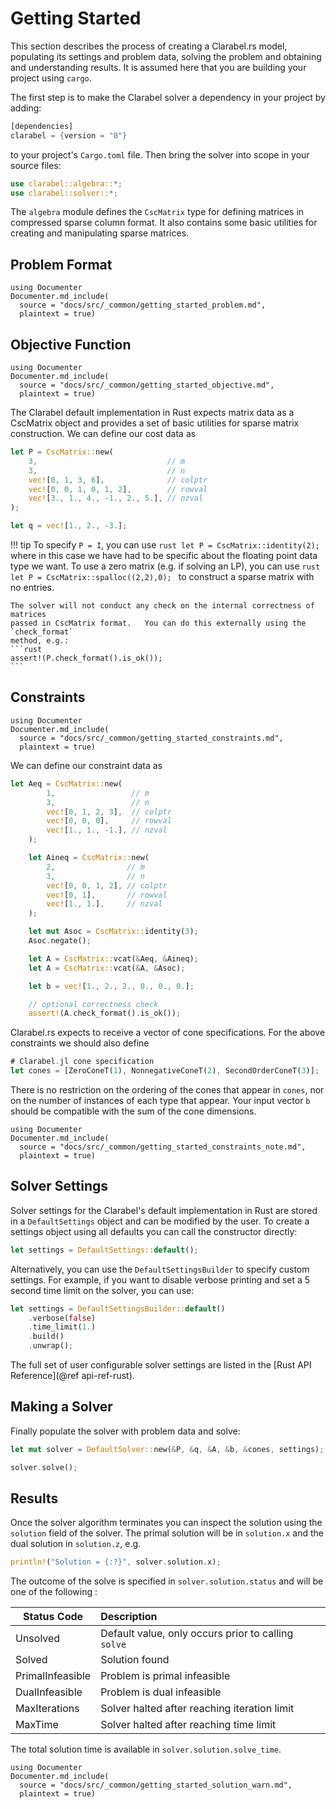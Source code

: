 # Getting Started

This section describes the process of creating a Clarabel.rs model, populating its settings and problem data, solving the problem and obtaining and understanding results.   It is assumed here that you are building your project using `cargo`.

The first step is to make the Clarabel solver a dependency in your project by adding:

```rust
[dependencies]
clarabel = {version = "0"}
```

to your project's `Cargo.toml` file.    Then bring the solver into scope in your source files:

```rust
use clarabel::algebra::*;
use clarabel::solver::*;
```

The `algebra` module defines the `CscMatrix` type for defining matrices in compressed sparse column format.   It also contains some basic utilities for creating and manipulating sparse matrices.


## Problem Format

````@eval
using Documenter
Documenter.md_include(
  source = "docs/src/_common/getting_started_problem.md",
  plaintext = true)
````

## Objective Function
````@eval
using Documenter
Documenter.md_include(
  source = "docs/src/_common/getting_started_objective.md",
  plaintext = true)
````

The Clarabel default implementation in Rust expects matrix data as a CscMatrix object and provides a set of basic utilities for sparse matrix construction.   We can define our cost data as

```rust
let P = CscMatrix::new(
    3,                             // m
    3,                             // n
    vec![0, 1, 3, 6],              // colptr
    vec![0, 0, 1, 0, 1, 2],        // rowval
    vec![3., 1., 4., -1., 2., 5.], // nzval
);

let q = vec![1., 2., -3.];
```

!!! tip
    To specify `P = I`, you can use
    ```rust
    let P = CscMatrix::identity(2);
    ```
    where in this case we have had to be specific about the floating point data type we want.   To use a zero matrix (e.g. if solving an LP), you can use
    ```rust
    let P = CscMatrix::spalloc((2,2),0);
    ```
    to construct a sparse matrix with no entries.

    The solver will not conduct any check on the internal correctness of matrices 
    passed in CscMatrix format.   You can do this externally using the `check_format`
    method, e.g.:
    ```rust 
    assert!(P.check_format().is_ok());
    ```
    


## Constraints

````@eval
using Documenter
Documenter.md_include(
  source = "docs/src/_common/getting_started_constraints.md",
  plaintext = true)
````

We can define our constraint data as

```rust
let Aeq = CscMatrix::new(
        1,                 // m
        3,                 // n
        vec![0, 1, 2, 3],  // colptr
        vec![0, 0, 0],     // rowval
        vec![1., 1., -1.], // nzval
    );

    let Aineq = CscMatrix::new(
        2,                // m
        3,                // n
        vec![0, 0, 1, 2], // colptr
        vec![0, 1],       // rowval
        vec![1., 1.],     // nzval
    );

    let mut Asoc = CscMatrix::identity(3);
    Asoc.negate();

    let A = CscMatrix::vcat(&Aeq, &Aineq);
    let A = CscMatrix::vcat(&A, &Asoc);

    let b = vec![1., 2., 2., 0., 0., 0.];

    // optional correctness check 
    assert!(A.check_format().is_ok());
```

Clarabel.rs expects to receive a vector of cone specifications.  For the above constraints we should also define
```rust
# Clarabel.jl cone specification
let cones = [ZeroConeT(1), NonnegativeConeT(2), SecondOrderConeT(3)];
```
There is no restriction on the ordering of the cones that appear
in `cones`, nor on the number of instances of each type that appear.
Your input vector `b` should be compatible with the sum of the cone dimensions.


````@eval
using Documenter
Documenter.md_include(
  source = "docs/src/_common/getting_started_constraints_note.md",
  plaintext = true)
````

## Solver Settings

Solver settings for the Clarabel's default implementation in Rust are stored in a `DefaultSettings` object and can be modified by the user. To create a settings object using all defaults you can call the constructor directly:

```rust
let settings = DefaultSettings::default();
```

Alternatively, you can use the `DefaultSettingsBuilder` to specify custom settings.   For example, if you want to disable verbose printing and set a 5 second time limit on the solver, you can use:

```rust
let settings = DefaultSettingsBuilder::default()
    .verbose(false)
    .time_limit(1.)
    .build()
    .unwrap();
```
The full set of user configurable solver settings are listed in the [Rust API Reference](@ref api-ref-rust).

## Making a Solver

Finally populate the solver with problem data and solve:

```rust
let mut solver = DefaultSolver::new(&P, &q, &A, &b, &cones, settings);

solver.solve();
```

## Results

Once the solver algorithm terminates you can inspect the solution using the `solution` field of the solver.   The primal solution will be in `solution.x` and the dual solution in `solution.z`, e.g.

```rust
println!("Solution = {:?}", solver.solution.x);
```

The outcome of the solve is specified in `solver.solution.status` and will be one of the following :

Status Code  | Description
---  | :---
Unsolved           |  Default value, only occurs prior to calling `solve`
Solved             |  Solution found
PrimalInfeasible   |  Problem is primal infeasible
DualInfeasible     |  Problem is dual infeasible
MaxIterations      |  Solver halted after reaching iteration limit
MaxTime            |  Solver halted after reaching time limit

The total solution time is available in `solver.solution.solve_time`.  

````@eval
using Documenter
Documenter.md_include(
  source = "docs/src/_common/getting_started_solution_warn.md",
  plaintext = true)
````
